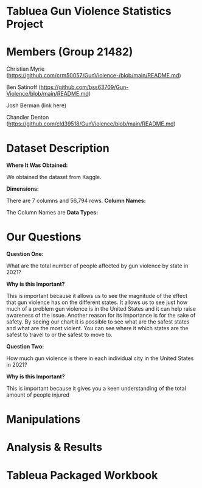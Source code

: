 # **Tabluea Gun Violence Statistics Project**



# **Members (Group 21482)**

Christian Myrie (https://github.com/crm50057/GunViolence-/blob/main/README.md)

Ben Satinoff (https://github.com/bss63709/Gun-Violence/blob/main/README.md)

Josh Berman (link here)

Chandler Denton (https://github.com/cld39518/GunViolence/blob/main/README.md)

# **Dataset Description**
**Where It Was Obtained:**

We obtained the dataset from Kaggle. 

**Dimensions:**

There are 7 columns and 56,794 rows. 
**Column Names:**

The Column Names are 
**Data Types:**


# **Our Questions**
**Question One:**

What are the total number of people affected by gun violence by state in 2021?

**Why is this Important?**

This is important because it allows us to see the magnitude of the effect that gun violence has on the different states. It allows us to see just how much of a problem gun violence is in the United States and it can help raise awareness of the issue. Another reason for its importance is for the sake of safety. By seeing our chart it is possible to see what are the safest states and what are the most violent. You can see where it which states are the safest to travel to or the safest to move to.

**Question Two:**

How much gun violence is there in each individual city in the United States in 2021?

**Why is this Important?**

This is important because it gives you a keen understanding of the total amount of people injured 

# **Manipulations**

# **Analysis & Results**

# **Tableua Packaged Workbook**
